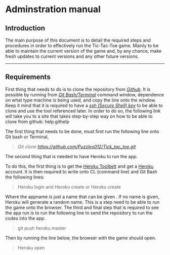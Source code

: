 # Adminstration manual #

## Introduction ##
The main purpose of this document is to detail the required steps and procedures in order to effectively run the Tic-Tac-Toe game. Mainly to be able to maintain the current version of the game and, by any chance, make fresh updates to current versions and any other future versions.

- - -

## Requirements ##
First thing that needs to do is to clone the repository from *[Github](http://www.github.com/)*. It is possible by running from *[Git Bash/Terminal](https://git-scm.com/downloads)* command window, dependence on what type machine is being used, and copy the line onto the window. Keep it mind that it is required to have a *[ssh (Secure Shell) key](https://help.github.com/articles/generating-a-new-ssh-key-and-adding-it-to-the-ssh-agent/)* to be able to clone and use the tool referenced later. In order to do so, the following link will take you to a site that takes step-by-step way on how to be able to clone from github: help.githelp

The first thing that needs to be done, must first run the following line onto Git bash or Terminal,

> *Git clone https://github.com/Puzzles012/Tick_tac_toe.git*  

The second thing that is needed to have Heroku to run the app.

To do this, the first thing is to get the [Heroku Toolbelt](https://devcenter.heroku.com/articles/heroku-cli) and get a [Heroku](https://dashboard.heroku.com/) account. It is then required to write onto CL (command line) and Git Bash the following lines:

> Heroku login  and  Heroku create <appname>   or  Heroku create 

Where the appname is just a name that can be given . If no name is given, Heroku will generate a random name. This is a step need to be able to run the game onto the browser. 
The third and final step that is required to see the app run is to run the following line to send the repository to run the codes into the app.
  
> git push heroku master

Then by running the line below, the browser with the game should open.
> Heroku open
